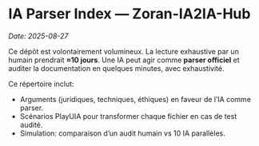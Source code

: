# IA Parser Index — Zoran-IA2IA-Hub
_Date: 2025-08-27_

Ce dépôt est volontairement volumineux. La lecture exhaustive par un humain prendrait **≈10 jours**.
Une IA peut agir comme **parser officiel** et auditer la documentation en quelques minutes, avec exhaustivité.

Ce répertoire inclut:
- Arguments (juridiques, techniques, éthiques) en faveur de l’IA comme parser.
- Scénarios PlayUIA pour transformer chaque fichier en cas de test audité.
- Simulation: comparaison d’un audit humain vs 10 IA parallèles.
